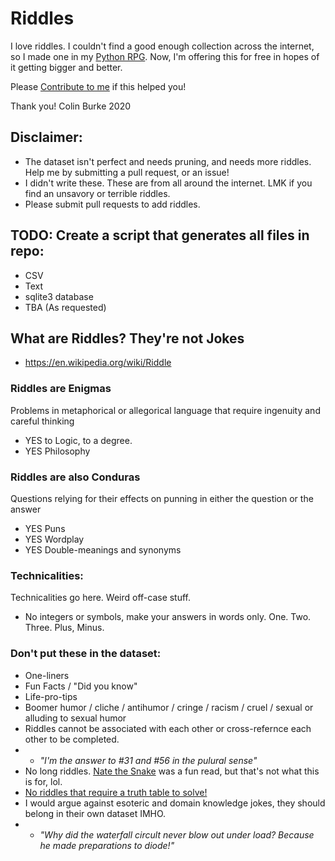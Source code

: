 # Riddles
I love riddles. I couldn't find a good enough collection across the internet, so I made one in my [Python RPG](github.com/crawsome/pyRPG_mini). Now, I'm offering this for free in hopes of it getting bigger and better. 

Please [Contribute to me](https://colinburke.com/contribute) if this helped you!

Thank you! 
Colin Burke 
2020

## Disclaimer:
* The dataset isn't perfect and needs pruning, and needs more riddles. Help me by submitting a pull request, or an issue!
* I didn't write these. These are from all around the internet. LMK if you find an unsavory or terrible riddles. 
* Please submit pull requests to add riddles. 

## TODO: Create a script that generates all files in repo:
* CSV
* Text
* sqlite3 database
* TBA (As requested)

## What are Riddles? They're not Jokes
* https://en.wikipedia.org/wiki/Riddle

### Riddles are **Enigmas**
Problems in metaphorical or allegorical language that require ingenuity and careful thinking
* YES to Logic, to a degree.
* YES Philosophy

### Riddles are also **Conduras**
Questions relying for their effects on punning in either the question or the answer
* YES Puns
* YES Wordplay
* YES Double-meanings and synonyms

### Technicalities:
Technicalities go here. Weird off-case stuff. 
* No integers or symbols, make your answers in words only. One. Two. Three. Plus, Minus. 

### Don't put these in the dataset: 
* One-liners 
* Fun Facts / "Did you know"
* Life-pro-tips
* Boomer humor / cliche / antihumor / cringe / racism / cruel / sexual or alluding to sexual humor
* Riddles cannot be associated with each other or cross-refernce each other to be completed. 
* * *"I'm the answer to #31 and #56 in the pulural sense"*
* No long riddles. [Nate the Snake](https://web.archive.org/web/20200329123356/https://natethesnake.com/) was a fun read, but that's not what this is for, lol. 
* [No riddles that require a truth table to solve!](http://brainden.com/forum/topic/373-the-liar-the-truth-tellerand-the-random-answerer/)
* I would argue against esoteric and domain knowledge jokes, they should belong in their own dataset IMHO. 
* * *"Why did the waterfall circult never blow out under load? Because he made preparations to diode!"*


